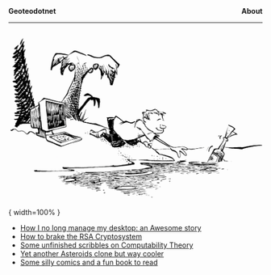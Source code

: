 <nav class="site-nav">
    <b><a href="pics/qrcode_index.png" style="text-decoration:none">Geoteodotnet</a></b>
    <b><a href="https://www.geoteo.net/contacts" style="text-decoration:none; float:right">About</a></b>
</nav>

---

![](pics/island.png){ width=100% }

- [How I no long manage my desktop: an Awesome story](config)
- [How to brake the RSA Cryptosystem](attack)
- [Some unfinished scribbles on Computability Theory](notes)
- [Yet another Asteroids clone but way cooler](astro)
- [Some silly comics and a fun book to read](comics)
